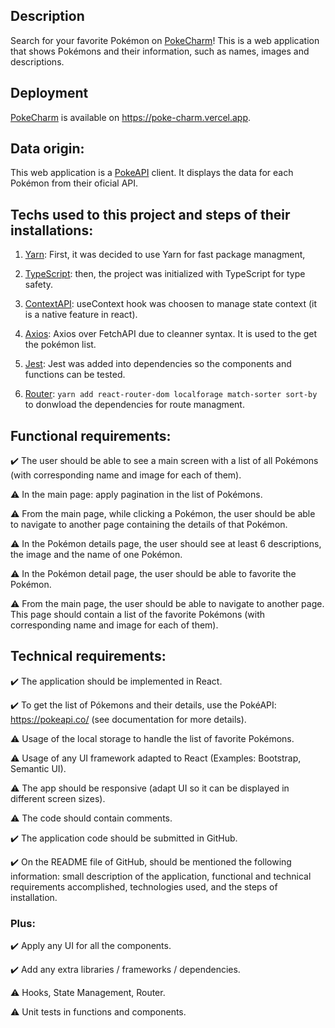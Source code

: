 ## Description
Search for your favorite Pokémon on [PokeCharm](https://poke-charm.vercel.app)! This is a web application that shows Pokémons and their information, such as names, images and descriptions.

## Deployment
[PokeCharm](https://poke-charm.vercel.app) is available on https://poke-charm.vercel.app.

## Data origin:
This web application is a [PokeAPI](https://pokeapi.co/) client. It displays the data for each Pokémon from their oficial API.

## Techs used to this project and steps of their installations:
1. [Yarn](https://yarnpkg.com/): First, it was decided to use Yarn for fast package managment,

2. [TypeScript](https://www.typescriptlang.org/): then, the project was initialized with TypeScript for type safety. 

3. [ContextAPI](https://reactjs.org/docs/context.html): useContext hook was choosen to manage state context (it is a native feature in react). 

4. [Axios](https://axios-http.com/ptbr/docs/intro): Axios over FetchAPI due to cleanner syntax. It is used to the get the pokémon list.

5. [Jest](https://jestjs.io/): Jest was added into dependencies so the components and functions can be tested. 

6. [Router](https://reactrouter.com/en/main): ```yarn add react-router-dom localforage match-sorter sort-by``` to donwload the dependencies for route managment.



## Functional requirements:
✔️ The user should be able to see a main screen with a list of all Pokémons (with 
corresponding name and image for each of them).

⚠️ In the main page: apply pagination in the list of Pokémons.

⚠️ From the main page, while clicking a Pokémon, the user should be able to navigate to 
another page containing the details of that Pokémon.

⚠️ In the Pokémon details page, the user should see at least 6 descriptions, the image and 
the name of one Pokémon.

⚠️ In the Pokémon detail page, the user should be able to favorite the Pokémon.

⚠️ From the main page, the user should be able to navigate to another page. This page 
should contain a list of the favorite Pokémons (with corresponding name and image for each 
of them).

## Technical requirements:
✔️ The application should be implemented in React.

✔️ To get the list of Pókemons and their details, use the PokéAPI: https://pokeapi.co/ (see 
documentation for more details).

⚠️ Usage of the local storage to handle the list of favorite Pokémons.

⚠️ Usage of any UI framework adapted to React (Examples: Bootstrap, Semantic UI).

⚠️ The app should be responsive (adapt UI so it can be displayed in different screen sizes).

⚠️ The code should contain comments.

✔️ The application code should be submitted in GitHub.

✔️ On the README file of GitHub, should be mentioned the following information: small 
description of the application, functional and technical requirements accomplished, 
technologies used, and the steps of installation.

### Plus:
✔️ Apply any UI for all the components.

✔️ Add any extra libraries / frameworks / dependencies.

⚠️ Hooks, State Management, Router.

⚠️ Unit tests in functions and components.